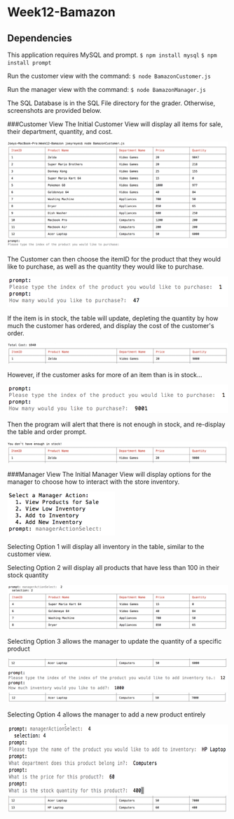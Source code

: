 # Week12-Bamazon

## Dependencies
This application requires MySQL and prompt.
`$ npm install mysql`
`$ npm install prompt`

Run the customer view with the command:
`$ node BamazonCustomer.js`

Run the manager view with the command:
`$ node BamazonManager.js`

The SQL Database is in the SQL File directory for the grader. Otherwise, screenshots are provided below.

###Customer View
The Initial Customer View will display all items for sale, their department, quantity, and cost.

<img src="/Images/Customer1.png" alt="Customer View 1">

The Customer can then choose the itemID for the product that they would like to purchase, as well as the quantity they would like to purchase.

<img src="/Images/Customer2.png" alt="Customer View 2" height=70px>

If the item is in stock, the table will update, depleting the quantity by how much the customer has ordered, and display the cost of the customer's order.

<img src="/Images/Customer3.png" alt="Customer View 3">

However, if the customer asks for more of an item than is in stock...

<img src="/Images/Customer4.png" alt="Customer View 4" height=65px>

Then the program will alert that there is not enough in stock, and re-display the table and order prompt.

<img src="/Images/Customer5.png" alt="Customer View 5">

###Manager View
The Initial Manager View will display options for the manager to choose how to interact with the store inventory.

<img src="/Images/Manager1.png" alt="Customer View 1" height=100px>

Selecting Option 1 will display all inventory in the table, similar to the customer view.


Selecting Option 2 will display all products that have less than 100 in their stock quantity

<img src="/Images/Manager2.png" alt="Customer View 2">

Selecting Option 3 allows the manager to update the quantity of a specific product

<img src="/Images/Manager3.png" alt="Customer View 3">

<img src="/Images/Manager4.png" alt="Customer View 4" height=50px>

<img src="/Images/Manager5.png" alt="Customer View 5">

Selecting Option 4 allows the manager to add a new product entirely

<img src="/Images/Manager6.png" alt="Customer View 6" height=160px>

<img src="/Images/Manager7.png" alt="Customer View 7">